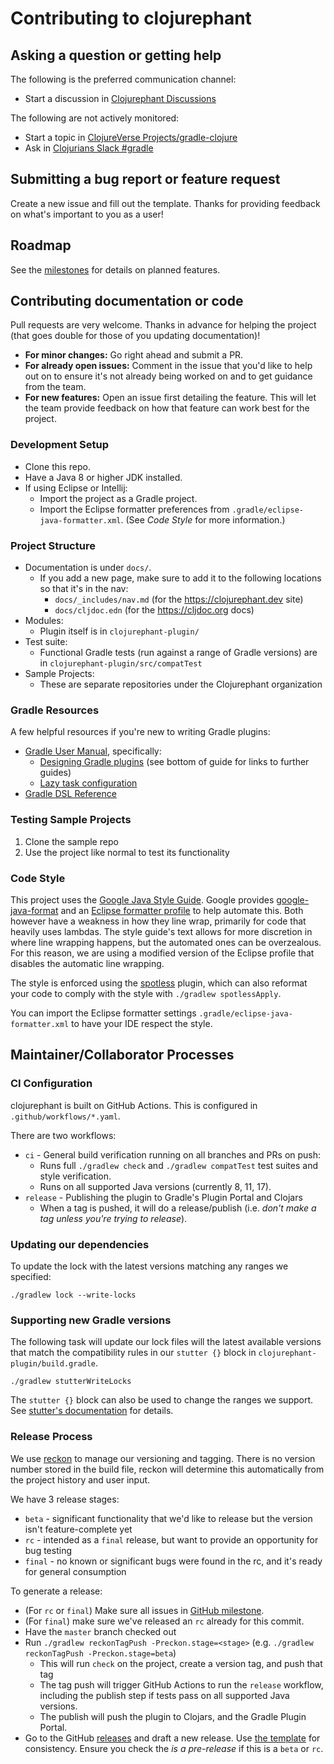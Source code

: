 # Contributing to clojurephant

## Asking a question or getting help

The following is the preferred communication channel:

- Start a discussion in [Clojurephant Discussions](https://github.com/clojurephant/clojurephant/discussions)

The following are not actively monitored:

- Start a topic in [ClojureVerse Projects/gradle-clojure](https://clojureverse.org/c/projects/gradle-clojure)
- Ask in [Clojurians Slack #gradle](http://clojurians.net/)

## Submitting a bug report or feature request

Create a new issue and fill out the template. Thanks for providing feedback on what's important to you as a user!

## Roadmap

See the [milestones](https://github.com/clojurephant/clojurephant/milestones) for details on planned features.

## Contributing documentation or code

Pull requests are very welcome. Thanks in advance for helping the project (that goes double for those of you updating documentation)!

- **For minor changes:** Go right ahead and submit a PR.
- **For already open issues:** Comment in the issue that you'd like to help out on to ensure it's not already being worked on and to get guidance from the team.
- **For new features:** Open an issue first detailing the feature. This will let the team provide feedback on how that feature can work best for the project.

### Development Setup

- Clone this repo.
- Have a Java 8 or higher JDK installed.
- If using Eclipse or Intellij:
  - Import the project as a Gradle project.
  - Import the Eclipse formatter preferences from `.gradle/eclipse-java-formatter.xml`. (See _Code Style_ for more information.)

### Project Structure

- Documentation is under `docs/`.
  - If you add a new page, make sure to add it to the following locations so that it's in the nav:
    - `docs/_includes/nav.md` (for the https://clojurephant.dev site)
    - `docs/cljdoc.edn` (for the https://cljdoc.org docs)
- Modules:
  - Plugin itself is in `clojurephant-plugin/`
- Test suite:
  - Functional Gradle tests (run against a range of Gradle versions) are in `clojurephant-plugin/src/compatTest`
- Sample Projects:
  - These are separate repositories under the Clojurephant organization

### Gradle Resources

A few helpful resources if you're new to writing Gradle plugins:

- [Gradle User Manual](https://docs.gradle.org/current/userguide/userguide.html), specifically:
  - [Designing Gradle plugins](https://guides.gradle.org/designing-gradle-plugins/) (see bottom of guide for links to further guides)
  - [Lazy task configuration](https://docs.gradle.org/current/userguide/lazy_configuration.html)
- [Gradle DSL Reference](https://docs.gradle.org/current/dsl/)

### Testing Sample Projects

1. Clone the sample repo
1. Use the project like normal to test its functionality

### Code Style

This project uses the [Google Java Style Guide](https://google.github.io/styleguide/javaguide.html). Google provides [google-java-format](https://github.com/google/google-java-format) and an [Eclipse formatter profile](https://github.com/google/styleguide/blob/gh-pages/eclipse-java-google-style.xml) to help automate this. Both however have a weakness in how they line wrap, primarily for code that heavily uses lambdas. The style guide's text allows for more discretion in where line wrapping happens, but the automated ones can be overzealous. For this reason, we are using a modified version of the Eclipse profile that disables the automatic line wrapping.

The style is enforced using the [spotless](https://github.com/diffplug/spotless) plugin, which can also reformat your code to comply with the style with `./gradlew spotlessApply`.

You can import the Eclipse formatter settings `.gradle/eclipse-java-formatter.xml` to have your IDE respect the style.

## Maintainer/Collaborator Processes

### CI Configuration

clojurephant is built on GitHub Actions. This is configured in `.github/workflows/*.yaml`.

There are two workflows:

- `ci` - General build verification running on all branches and PRs on push:
  - Runs full `./gradlew check` and `./gradlew compatTest` test suites and style verification.
  - Runs on all supported Java versions (currently 8, 11, 17).
- `release` - Publishing the plugin to Gradle's Plugin Portal and Clojars
  - When a tag is pushed, it will do a release/publish (i.e. _don't make a tag unless you're trying to release_).

### Updating our dependencies

To update the lock with the latest versions matching any ranges we specified:

```
./gradlew lock --write-locks
```

### Supporting new Gradle versions

The following task will update our lock files will the latest available versions that match the compatibility rules in our `stutter {}` block in `clojurephant-plugin/build.gradle`.

```
./gradlew stutterWriteLocks
```

The `stutter {}` block can also be used to change the ranges we support. See [stutter's documentation](https://github.com/ajoberstar/gradle-stutter) for details.

### Release Process

We use [reckon](https://github.com/ajoberstar/reckon) to manage our versioning and tagging. There is no version number stored in the build file, reckon will determine this automatically from the project history and user input.

We have 3 release stages:

- `beta` - significant functionality that we'd like to release but the version isn't feature-complete yet
- `rc` - intended as a `final` release, but want to provide an opportunity for bug testing
- `final` - no known or significant bugs were found in the rc, and it's ready for general consumption

To generate a release:

- (For `rc` or `final`) Make sure all issues in [GitHub milestone](https://github.com/clojurephant/clojurephant/milestones).
- (For `final`) make sure we've released an `rc` already for this commit.
- Have the `master` branch checked out
- Run `./gradlew reckonTagPush -Preckon.stage=<stage>` (e.g. `./gradlew reckonTagPush -Preckon.stage=beta`)
  - This will run `check` on the project, create a version tag, and push that tag
  - The tag push will trigger GitHub Actions to run the `release` workflow, including the publish step if tests pass on all supported Java versions.
  - The publish will push the plugin to Clojars, and the Gradle Plugin Portal.
- Go to the GitHub [releases](https://github.com/clojurephant/clojurephant/releases) and draft a new release. Use [the template](https://raw.githubusercontent.com/clojurephant/clojurephant/master/.github/RELEASE_TEMPLATE.md) for consistency. Ensure you check the _is a pre-release_ if this is a `beta` or `rc`.
